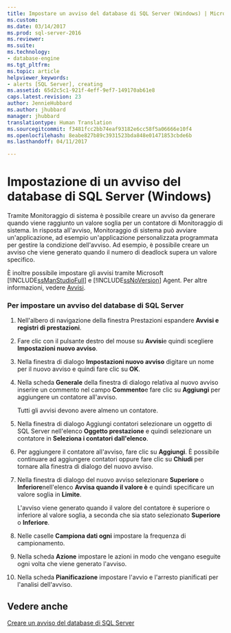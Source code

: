 ```yaml
---
title: Impostare un avviso del database di SQL Server (Windows) | Microsoft Docs
ms.custom: 
ms.date: 03/14/2017
ms.prod: sql-server-2016
ms.reviewer: 
ms.suite: 
ms.technology:
- database-engine
ms.tgt_pltfrm: 
ms.topic: article
helpviewer_keywords:
- alerts [SQL Server], creating
ms.assetid: 65d2c5c1-921f-4eff-9ef7-149170ab61e8
caps.latest.revision: 23
author: JennieHubbard
ms.author: jhubbard
manager: jhubbard
translationtype: Human Translation
ms.sourcegitcommit: f3481fcc2bb74eaf93182e6cc58f5a06666e10f4
ms.openlocfilehash: 8eabe827b89c3931523bda848e01471853cbde6b
ms.lasthandoff: 04/11/2017

---
```

# <a name="set-up-a-sql-server-database-alert-windows"></a>Impostazione di un avviso del database di SQL Server (Windows)
  Tramite Monitoraggio di sistema è possibile creare un avviso da generare quando viene raggiunto un valore soglia per un contatore di Monitoraggio di sistema. In risposta all'avviso, Monitoraggio di sistema può avviare un'applicazione, ad esempio un'applicazione personalizzata programmata per gestire la condizione dell'avviso. Ad esempio, è possibile creare un avviso che viene generato quando il numero di deadlock supera un valore specifico.  
  
 È inoltre possibile impostare gli avvisi tramite Microsoft [!INCLUDE[ssManStudioFull](../../includes/ssmanstudiofull-md.md)] e [!INCLUDE[ssNoVersion](../../includes/ssnoversion-md.md)] Agent. Per altre informazioni, vedere [Avvisi](http://msdn.microsoft.com/library/3f57d0f0-4781-46ec-82cd-b751dc5affef).  
  
### <a name="to-set-up-a-sql-server-database-alert"></a>Per impostare un avviso del database di SQL Server  
  
1.  Nell'albero di navigazione della finestra Prestazioni espandere **Avvisi e registri di prestazioni**.  
  
2.  Fare clic con il pulsante destro del mouse su **Avvisi**e quindi scegliere **Impostazioni nuovo avviso**.  
  
3.  Nella finestra di dialogo **Impostazioni nuovo avviso** digitare un nome per il nuovo avviso e quindi fare clic su **OK**.  
  
4.  Nella scheda **Generale** della finestra di dialogo relativa al nuovo avviso inserire un commento nel campo **Commento**e fare clic su **Aggiungi** per aggiungere un contatore all'avviso.  
  
     Tutti gli avvisi devono avere almeno un contatore.  
  
5.  Nella finestra di dialogo Aggiungi contatori selezionare un oggetto di SQL Server nell'elenco **Oggetto prestazione** e quindi selezionare un contatore in **Seleziona i contatori dall'elenco**.  
  
6.  Per aggiungere il contatore all'avviso, fare clic su **Aggiungi**. È possibile continuare ad aggiungere contatori oppure fare clic su **Chiudi** per tornare alla finestra di dialogo del nuovo avviso.  
  
7.  Nella finestra di dialogo del nuovo avviso selezionare **Superiore** o **Inferiore**nell'elenco **Avvisa quando il valore è** e quindi specificare un valore soglia in **Limite**.  
  
     L'avviso viene generato quando il valore del contatore è superiore o inferiore al valore soglia, a seconda che sia stato selezionato **Superiore** o **Inferiore**.  
  
8.  Nelle caselle **Campiona dati ogni** impostare la frequenza di campionamento.  
  
9. Nella scheda **Azione** impostare le azioni in modo che vengano eseguite ogni volta che viene generato l'avviso.  
  
10. Nella scheda **Pianificazione** impostare l'avvio e l'arresto pianificati per l'analisi dell'avviso.  
  
## <a name="see-also"></a>Vedere anche  
 [Creare un avviso del database di SQL Server](../../relational-databases/performance-monitor/create-a-sql-server-database-alert.md)  
  
  
